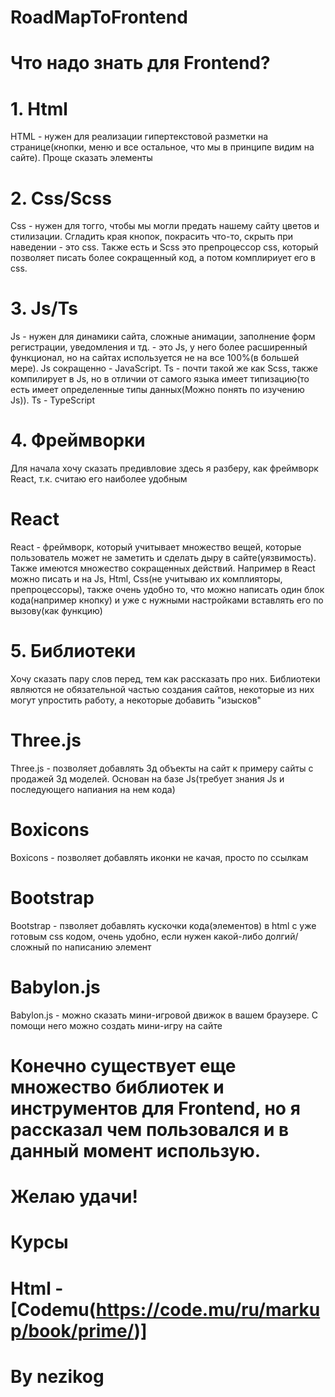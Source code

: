 # RoadMapToFrontend
# Что надо знать для Frontend?
# 1. Html
HTML - нужен для реализации гипертекстовой разметки на странице(кнопки, меню и все остальное, что мы в принципе видим на сайте). Проще сказать элементы
# 2. Css/Scss
Css - нужен для тогго, чтобы мы могли предать нашему сайту цветов и стилизации. Сгладить края кнопок, покрасить что-то, скрыть при наведении - это css.
Также есть и Scss это препроцессор css, который позволяет писать более сокращенный код, а потом комплириует его в css.
# 3. Js/Ts
Js - нужен для динамики сайта, сложные анимации, заполнение форм регистрации, уведомления и тд. - это Js, у него более расширенный функционал, но на сайтах используется не на все 100%(в большей мере). Js сокращенно - JavaScript.
Ts - почти такой же как Scss, также компилирует в Js, но в отличии от самого языка имеет типизацию(то есть имеет определенные типы данных(Можно понять по изучению Js)). Ts - TypeScript
# 4. Фреймворки
Для начала хочу сказать предивловие здесь я разберу, как фреймворк React, т.к. считаю его наиболее удобным
# React
React - фреймворк, который учитывает множество вещей, которые пользователь может не заметить и сделать дыру в сайте(уязвимость). Также имеются множество сокращенных действий. Например в React можно писать и на Js, Html, Css(не учитываю их комплияторы, препроцессоры), также очень удобно то, что можно написать один блок кода(например кнопку) и уже с нужными настройками вставлять его по вызову(как функцию)
# 5. Библиотеки
Хочу сказать пару слов перед, тем как рассказать про них. Библиотеки являются не обязательной частью создания сайтов, некоторые из них могут упростить работу, а некоторые добавить "изысков"
# Three.js
Three.js - позволяет добавлять 3д объекты на сайт к примеру сайты с продажей 3д моделей. Основан на базе Js(требует знания Js и последующего напиания на нем кода)
# Boxicons
Boxicons - позволяет добавлять иконки не качая, просто по ссылкам
# Bootstrap
Bootstrap - пзволяет добавлять кускочки кода(элементов) в html с уже готовым css кодом, очень удобно, если нужен какой-либо долгий/сложный по написанию элемент
# Babylon.js
Babylon.js - можно сказать мини-игровой движок в вашем браузере. С помощи него можно создать мини-игру на сайте
# Конечно существует еще множество библиотек и инструментов для Frontend, но я рассказал чем пользовался и в данный момент использую.
# Желаю удачи!

# Курсы
# Html - [Codemu(https://code.mu/ru/markup/book/prime/)]

# By nezikog
